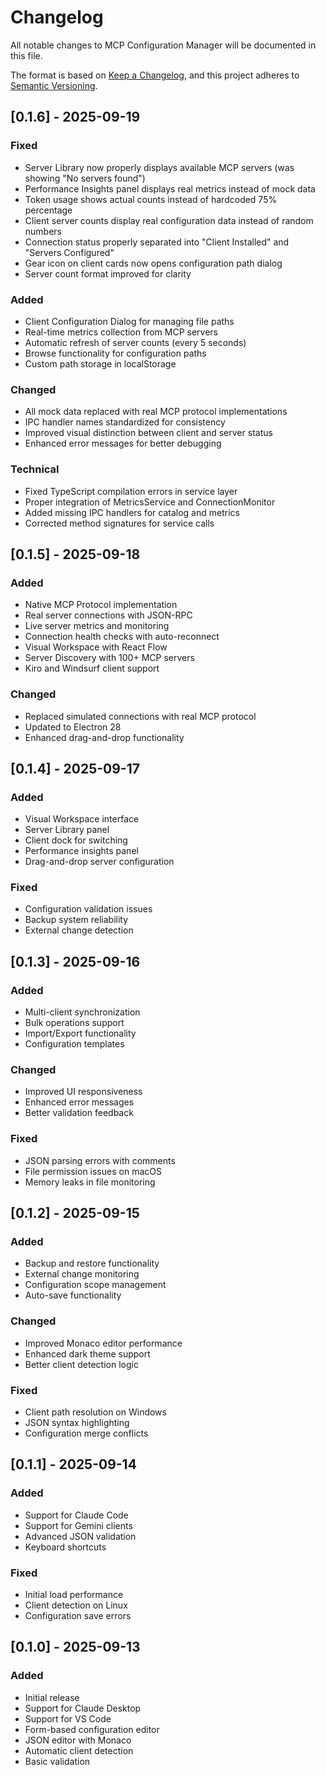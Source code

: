 # Changelog

All notable changes to MCP Configuration Manager will be documented in this file.

The format is based on [Keep a Changelog](https://keepachangelog.com/en/1.0.0/),
and this project adheres to [Semantic Versioning](https://semver.org/spec/v2.0.0.html).

## [0.1.6] - 2025-09-19

### Fixed
- Server Library now properly displays available MCP servers (was showing "No servers found")
- Performance Insights panel displays real metrics instead of mock data
- Token usage shows actual counts instead of hardcoded 75% percentage
- Client server counts display real configuration data instead of random numbers
- Connection status properly separated into "Client Installed" and "Servers Configured"
- Gear icon on client cards now opens configuration path dialog
- Server count format improved for clarity

### Added
- Client Configuration Dialog for managing file paths
- Real-time metrics collection from MCP servers
- Automatic refresh of server counts (every 5 seconds)
- Browse functionality for configuration paths
- Custom path storage in localStorage

### Changed
- All mock data replaced with real MCP protocol implementations
- IPC handler names standardized for consistency
- Improved visual distinction between client and server status
- Enhanced error messages for better debugging

### Technical
- Fixed TypeScript compilation errors in service layer
- Proper integration of MetricsService and ConnectionMonitor
- Added missing IPC handlers for catalog and metrics
- Corrected method signatures for service calls

## [0.1.5] - 2025-09-18

### Added
- Native MCP Protocol implementation
- Real server connections with JSON-RPC
- Live server metrics and monitoring
- Connection health checks with auto-reconnect
- Visual Workspace with React Flow
- Server Discovery with 100+ MCP servers
- Kiro and Windsurf client support

### Changed
- Replaced simulated connections with real MCP protocol
- Updated to Electron 28
- Enhanced drag-and-drop functionality

## [0.1.4] - 2025-09-17

### Added
- Visual Workspace interface
- Server Library panel
- Client dock for switching
- Performance insights panel
- Drag-and-drop server configuration

### Fixed
- Configuration validation issues
- Backup system reliability
- External change detection

## [0.1.3] - 2025-09-16

### Added
- Multi-client synchronization
- Bulk operations support
- Import/Export functionality
- Configuration templates

### Changed
- Improved UI responsiveness
- Enhanced error messages
- Better validation feedback

### Fixed
- JSON parsing errors with comments
- File permission issues on macOS
- Memory leaks in file monitoring

## [0.1.2] - 2025-09-15

### Added
- Backup and restore functionality
- External change monitoring
- Configuration scope management
- Auto-save functionality

### Changed
- Improved Monaco editor performance
- Enhanced dark theme support
- Better client detection logic

### Fixed
- Client path resolution on Windows
- JSON syntax highlighting
- Configuration merge conflicts

## [0.1.1] - 2025-09-14

### Added
- Support for Claude Code
- Support for Gemini clients
- Advanced JSON validation
- Keyboard shortcuts

### Fixed
- Initial load performance
- Client detection on Linux
- Configuration save errors

## [0.1.0] - 2025-09-13

### Added
- Initial release
- Support for Claude Desktop
- Support for VS Code
- Form-based configuration editor
- JSON editor with Monaco
- Automatic client detection
- Basic validation